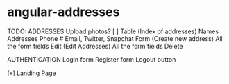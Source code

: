 # angular-addresses

TODO:
ADDRESSES
    Upload photos?
[ ] Table (Index of addresses)
        Names Addresses Phone # Email, Twitter, Snapchat
    Form (Create new address)
        All the form fields
    Edit (Edit Addresses)
        All the form fields
    Delete

AUTHENTICATION
    Login form
    Register form
    Logout button

[x] Landing Page
